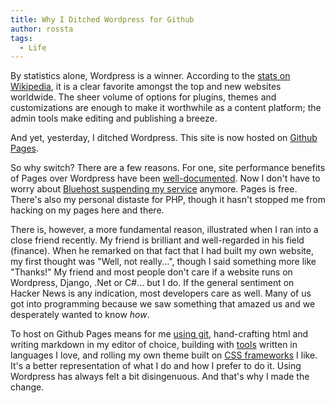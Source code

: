 ```yaml
---
title: Why I Ditched Wordpress for Github
author: rossta
tags:
  - Life
---
```


By statistics alone, Wordpress is a winner. According to the [stats on Wikipedia][2], it is a clear favorite amongst the top and new websites worldwide. The sheer volume of options for plugins, themes and customizations are enough to make it worthwhile as a content platform; the admin tools make editing and publishing a breeze.

And yet, yesterday, I ditched Wordpress. This site is now hosted on [Github Pages][1].

So why switch? There are a few reasons. For one, site performance benefits of Pages over Wordpress have been [well-documented][3]. Now I don't have to worry about [Bluehost suspending my service][4] anymore. Pages is free. There's also my personal distaste for PHP, though it hasn't stopped me from hacking on my pages here and there.

There is, however, a more fundamental reason, illustrated when I ran into a close friend recently. My friend is brilliant and well-regarded in his field (finance). When he remarked on that fact that I had built my own website, my first thought was "Well, not really...", though I said something more like "Thanks!" My friend and most people don't care if a website runs on Wordpress, Django, .Net or C#... but I do. If the general sentiment on Hacker News is any indication, most developers care as well. Many of us got into programming because we saw something that amazed us and we desperately wanted to know *how*.

To host on Github Pages means for me [using git][5], hand-crafting html and writing markdown in my editor of choice, building with [tools][7] written in languages I love, and rolling my own theme built on [CSS frameworks][8] I like. It's a better representation of what I do and how I prefer to do it. Using Wordpress has always felt a bit disingenuous. And that's why I made the change.

[1]: http://pages.github.com/
[2]: http://en.wikipedia.org/wiki/WordPress
[3]: http://mbmccormick.com/2011/10/ditching-wordpress-for-jekyll-and-github/
[4]: http://go.janleow.com/2011/06/my-wordpress-website-in-bluehost-is.html
[5]: https://help.github.com/articles/creating-project-pages-manually
[6]: http://middlemanapp.com/
[7]: http://jekyllrb.com/
[8]: http://foundation.zurb.com/
